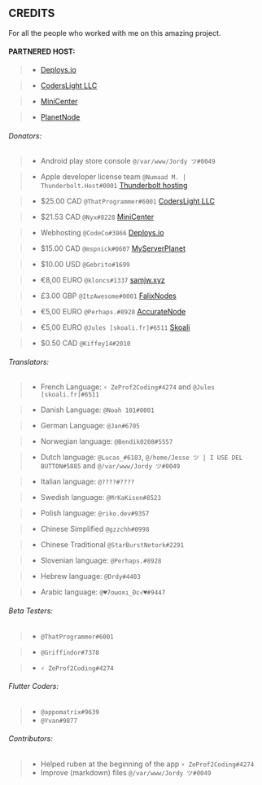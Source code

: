 ## CREDITS


For all the people who worked with me on this amazing project.

#### PARTNERED HOST:

> - [Deploys.io](https://deploys.io/)

> - [CodersLight LLC](https://coderslight.com/)

> - [MiniCenter](https://minicenter.net/)

> - [PlanetNode](https://planetnode.net/)


###### Donators:

> - Android play store console `@/var/www/Jordy ツ#0049`

> - Apple developer license team `@Numaad M. | Thunderbolt.Host#0001` [Thunderbolt hosting](https://thunderbolt-hosting.com/)

> - $25.00 CAD `@ThatProgrammer#6001` [CodersLight LLC](https://coderslight.com/)

> - $21.53 CAD `@Nyx#8228` [MiniCenter](https://minicenter.net/)

> - Webhosting `@CodeCo#3866` [Deploys.io](https://deploys.io/)

> - $15.00 CAD `@mspnick#0607` [MyServerPlanet](https://myserverplanet.com/)

> - $10.00 USD `@Gebrito#1699`

> - €8,00 EURO `@kloncs#1337` [samjw.xyz](https://samjw.xyz/)

> - £3.00 GBP `@ItzAwesome#0001` [FalixNodes](https://falixnodes.host/)

> - €5,00 EURO `@Perhaps.#8928` [AccurateNode](https://accuratenode.com/)

> - €5,00 EURO `@Jules [skoali.fr]#6511` [Skoali](https://skoali.fr/)

> - $0.50 CAD `@Kiffey14#2010`


###### Translators:

> - French Language: `⚡ ZeProf2Coding#4274` and `@Jules [skoali.fr]#6511 `

> - Danish Language: `@Noah 101#0001`

> - German Language: `@Jan#6705`

> - Norwegian language: `@Bendik0208#5557`

> - Dutch language: `@Lucas_#6183`, `@/home/Jesse ツ | I USE DEL BUTTON#5885` and `@/var/www/Jordy ツ#0049`

> - Italian language: `@????#????`

> - Swedish language: `@MrKaKisen#8523`

> - Polish language: `@riko.dev#9357`

> - Chinese Simplified `@gzzchh#0998`

> - Chinese Traditional `@StarBurstNetork#2291`

> - Slovenian language: `@Perhaps.#8928`

> - Hebrew language: `@Drdy#4403`

> - Arabic language: `@♥7ɑωɑяı_Đε√♥#9447`



###### Beta Testers:

> - `@ThatProgrammer#6001`

> - `@Griffindor#7378 `

> - `⚡ ZeProf2Coding#4274`


###### Flutter Coders:

> - `@appomatrix#9639`
> - `@Yvan#9877`


###### Contributors:

> - Helped ruben at the beginning of the app `⚡ ZeProf2Coding#4274`
> - Improve (markdown) files `@/var/www/Jordy ツ#0049`
